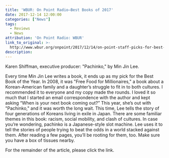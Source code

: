 ```yaml
---
title: 'WBUR: On Point Radio—Best Books of 2017'
date: 2017-12-14 12:00:00
categories: ["News"]
tags:
  - Reviews
  - News
attribution: 'On Point Radio: WBUR'
link_to_original: >-
  http://www.wbur.org/onpoint/2017/12/14/on-point-staff-picks-for-best-books-of-2017
description:
---
```



Karen Shiffman, executive producer: "Pachinko," by Min Jin Lee.

Every time Min Jin Lee writes a book, it ends up as my pick for the Best Book of the Year. In 2008, it was "Free Food for Millionaires," a book about a Korean-American family and a daughter’s struggle to fit in to both cultures. I recommended it to everyone and my copy made the rounds. I loved it so much that I started an email correspondence with the author and kept asking “When is your next book coming out?” This year, she’s out with "Pachinko," and it was worth the long wait. This time, Lee tells the story of four generations of Koreans living in exile in Japan. There are some familiar themes in this book: racism, social mobility, and clash of cultures. In case you’re wondering, pachinko is a Japanese-style slot machine. Lee uses it to tell the stories of people trying to beat the odds in a world stacked against them. After reading a few pages, you’ll be rooting for them, too. Make sure you have a box of tissues nearby.

For the remainder of the article, please click the link.
